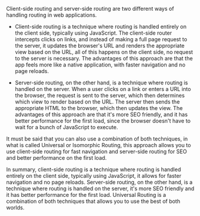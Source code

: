 Client-side routing and server-side routing are two different ways of handling routing in web applications.

- Client-side routing is a technique where routing is handled entirely on the client side, typically using JavaScript. The client-side router intercepts clicks on links, and instead of making a full page request to the server, it updates the browser's URL and renders the appropriate view based on the URL, all of this happens on the client side, no request to the server is necessary. The advantages of this approach are that the app feels more like a native application, with faster navigation and no page reloads.

- Server-side routing, on the other hand, is a technique where routing is handled on the server. When a user clicks on a link or enters a URL into the browser, the request is sent to the server, which then determines which view to render based on the URL. The server then sends the appropriate HTML to the browser, which then updates the view. The advantages of this approach are that it's more SEO friendly, and it has better performance for the first load, since the browser doesn't have to wait for a bunch of JavaScript to execute.

It must be said that you can also use a combination of both techniques, in what is called Universal or Isomorphic Routing, this approach allows you to use client-side routing for fast navigation and server-side routing for SEO and better performance on the first load.

In summary, client-side routing is a technique where routing is handled entirely on the client side, typically using JavaScript, it allows for faster navigation and no page reloads. Server-side routing, on the other hand, is a technique where routing is handled on the server, it's more SEO friendly and it has better performance for the first load. Universal Routing is a combination of both techniques that allows you to use the best of both worlds.
